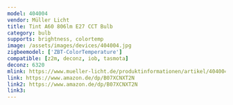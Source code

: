 ```yaml
---
model: 404004
vendor: Müller Licht 
title: Tint A60 806lm E27 CCT Bulb
category: bulb
supports: brightness, colortemp
image: /assets/images/devices/404004.jpg
zigbeemodel: ['ZBT-ColorTemperature']
compatible: [z2m, deconz, iob, tasmota]
deconz: 6320
mlink: https://www.mueller-licht.de/produktinformationen/artikel/404004/
link: https://www.amazon.de/dp/B07XCNXT2N
link2: https://www.amazon.de/dp/B07XCNXT2N
link3: 
---
```


